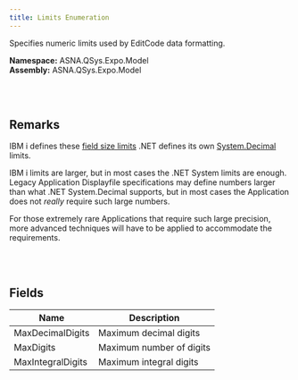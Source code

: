 ```yaml
---
title: Limits Enumeration
---
```


Specifies numeric limits used by EditCode data formatting.

**Namespace:** ASNA.QSys.Expo.Model <br/>
**Assembly:** ASNA.QSys.Expo.Model

<br>
<br>

## Remarks

IBM i defines these [field size limits](https://www.ibm.com/docs/en/i/7.1?topic=entries-positions-37-46-field-location) .NET defines its own [System.Decimal](https://docs.microsoft.com/en-us/dotnet/api/system.decimal.maxvalue) limits.

IBM i limits are larger, but in most cases the .NET System limits are enough. Legacy Application Displayfile specifications may define numbers larger than what .NET System.Decimal supports, but in most cases the Application does not *really* require such large numbers.

For those extremely rare Applications that require such large precision, more advanced techniques will have to be applied to accommodate the requirements.

<br>
<br>

## Fields

| Name | Description
| --- | --- 
| MaxDecimalDigits | Maximum decimal digits
| MaxDigits | Maximum number of digits
| MaxIntegralDigits | Maximum integral digits

<br>
<br>

